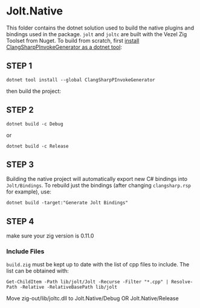 ﻿# Jolt.Native

This folder contains the dotnet solution used to build the native plugins and bindings used in the
package. `jolt` and `joltc` are built with the Vezel Zig Toolset from Nuget. To build from scratch,
first [install ClangSharpPInvokeGenerator as a dotnet tool](https://github.com/dotnet/ClangSharp):


## STEP 1
```pwsh
dotnet tool install --global ClangSharpPInvokeGenerator
```

then build the project:

## STEP 2

```pwsh
dotnet build -c Debug
```

or

```pwsh
dotnet build -c Release
```

## STEP 3

Building the native project will automatically export new C# bindings into `Jolt/Bindings`. To rebuild just the
bindings (after changing `clangsharp.rsp` for example), use:

```pwsh
dotnet build -target:"Generate Jolt Bindings"
```
## STEP 4

make sure your zig version is 0.11.0

### Include Files

`build.zig` must be kept up to date with the list of cpp files to include. The list can be obtained with:

```pwsh
Get-ChildItem -Path lib/jolt/Jolt -Recurse -Filter "*.cpp" | Resolve-Path -Relative -RelativeBasePath lib/jolt
````

Move zig-out/lib/joltc.dll to Jolt.Native/Debug OR Jolt.Native/Release
